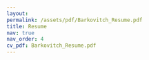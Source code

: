 ```yaml
---
layout: 
permalink: /assets/pdf/Barkovitch_Resume.pdf
title: Resume
nav: true
nav_order: 4
cv_pdf: Barkovitch_Resume.pdf
---
```

